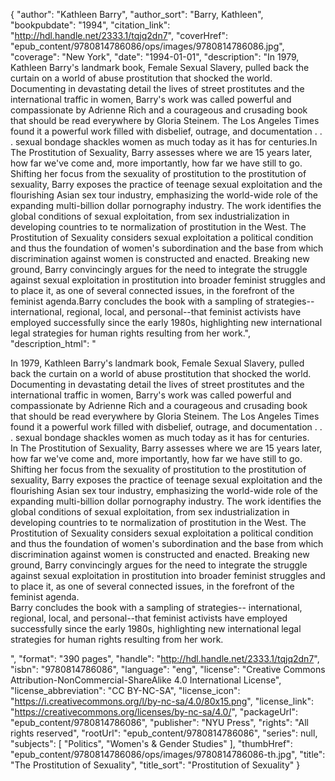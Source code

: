 {
  "author": "Kathleen Barry",
  "author_sort": "Barry, Kathleen",
  "bookpubdate": "1994",
  "citation_link": "http://hdl.handle.net/2333.1/tqjq2dn7",
  "coverHref": "epub_content/9780814786086/ops/images/9780814786086.jpg",
  "coverage": "New York",
  "date": "1994-01-01",
  "description": "In 1979, Kathleen Barry's landmark book, Female Sexual Slavery, pulled back the curtain on a world of abuse prostitution that shocked the world.  Documenting in devastating detail the lives of street prostitutes and the international traffic in women, Barry's work was called powerful and compassionate by Adrienne Rich and a courageous and crusading book that should be read everywhere by Gloria Steinem.  The Los Angeles Times found it a powerful work filled with disbelief, outrage, and documentation . . . sexual bondage shackles women as much today as it has for centuries.In The Prostitution of Sexuality, Barry assesses where we are 15 years later, how far we've come and, more importantly, how far we have still to go.  Shifting her focus from the sexuality of prostitution to the prostitution of sexuality, Barry exposes the practice of teenage sexual exploitation and the flourishing Asian sex tour industry,  emphasizing the world-wide role of the expanding multi-billion dollar pornography industry.  The work identifies the global conditions of sexual exploitation, from sex industrialization in developing countries to te normalization of prostitution in the West. The Prostitution of Sexuality considers sexual exploitation a political condition and thus the foundation of women's subordination and the base from which discrimination against women is constructed and enacted.  Breaking new ground, Barry convincingly argues for the need to integrate the struggle against sexual exploitation in prostitution into broader feminist struggles and to place it, as one of several connected issues, in the forefront of the feminist agenda.Barry concludes the book with a sampling of strategies-- international, regional, local, and personal--that feminist activists have employed successfully since the early 1980s, highlighting new international legal strategies for human rights resulting from her work.",
  "description_html": "<p>In 1979, Kathleen Barry's landmark book, Female Sexual Slavery, pulled back the curtain on a world of abuse prostitution that shocked the world.  Documenting in devastating detail the lives of street prostitutes and the international traffic in women, Barry's work was called powerful and compassionate by Adrienne Rich and a courageous and crusading book that should be read everywhere by Gloria Steinem.  The Los Angeles Times found it a powerful work filled with disbelief, outrage, and documentation . . . sexual bondage shackles women as much today as it has for centuries.<br>In The Prostitution of Sexuality, Barry assesses where we are 15 years later, how far we've come and, more importantly, how far we have still to go.  Shifting her focus from the sexuality of prostitution to the prostitution of sexuality, Barry exposes the practice of teenage sexual exploitation and the flourishing Asian sex tour industry,  emphasizing the world-wide role of the expanding multi-billion dollar pornography industry.  The work identifies the global conditions of sexual exploitation, from sex industrialization in developing countries to te normalization of prostitution in the West. The Prostitution of Sexuality considers sexual exploitation a political condition and thus the foundation of women's subordination and the base from which discrimination against women is constructed and enacted.  Breaking new ground, Barry convincingly argues for the need to integrate the struggle against sexual exploitation in prostitution into broader feminist struggles and to place it, as one of several connected issues, in the forefront of the feminist agenda.<br>Barry concludes the book with a sampling of strategies-- international, regional, local, and personal--that feminist activists have employed successfully since the early 1980s, highlighting new international legal strategies for human rights resulting from her work.</p>",
  "format": "390 pages",
  "handle": "http://hdl.handle.net/2333.1/tqjq2dn7",
  "isbn": "9780814786086",
  "language": "eng",
  "license": "Creative Commons Attribution-NonCommercial-ShareAlike 4.0 International License",
  "license_abbreviation": "CC BY-NC-SA",
  "license_icon": "https://i.creativecommons.org/l/by-nc-sa/4.0/80x15.png",
  "license_link": "https://creativecommons.org/licenses/by-nc-sa/4.0/",
  "packageUrl": "epub_content/9780814786086",
  "publisher": "NYU Press",
  "rights": "All rights reserved",
  "rootUrl": "epub_content/9780814786086",
  "series": null,
  "subjects": [
    "Politics",
    "Women's & Gender Studies"
  ],
  "thumbHref": "epub_content/9780814786086/ops/images/9780814786086-th.jpg",
  "title": "The Prostitution of Sexuality",
  "title_sort": "Prostitution of Sexuality"
}
